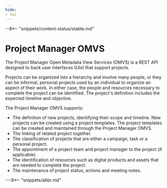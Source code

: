 ```yaml
---
hide:
- toc
---
```


<!-- SPDX-License-Identifier: CC-BY-4.0 -->
<!-- Copyright Contributors to the Egeria project. -->

--8<-- "snippets/content-status/stable.md"

# Project Manager OMVS

The Project Manager Open Metadata View Services (OMVS) is a REST API designed to back user interfaces (UIs) that support projects.

Projects can be organized into a hierarchy and involve many people, or they can be informal, personal projects used by an individual to organize an aspect of their work.  In either case, the people and resources necessary to complete the project can be identified.  The project's definition includes the expected timeline and objective.

The Project Manager OMVS supports:

* The definition of new projects, identifying their scope and timeline.  New projects can be created using a project templates.  The project templates can be created and maintained through the Project Manager OMVS.
* The linking of related project together.
* The classification of projects that are either a campaign, task or a personal project.
* The appointment of a project team and project manager to the project (if applicable).
* The identification of resources such as digital products and assets that are needed to complete the project.
* The maintenance of project status, actions and meeting notes.





---8<-- "snippets/abbr.md"






